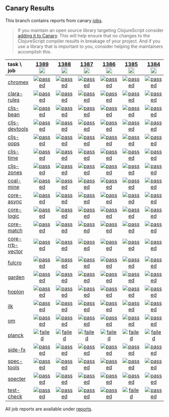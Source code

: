 ## Canary Results

This branch contains reports from canary [jobs](https://github.com/cljs-oss/canary/tree/jobs).

> If you maintain an open source library targeting ClojureScript consider [adding it to Canary](https://github.com/cljs-oss/canary/tree/master#how-to-participate). This will help ensure that no changes to the ClojureScript compiler results in breakage of your project. And if you use a library that is important to you, consider helping the maintainers accomplish this.

[//]: # (begin_overview_table)

| task \ job | <a href="reports/2020/04/29/job-001389-1.10.748-419cd4b2" title="job #1389&#xA;&#xA;job&#xA;&#xA;requested by BinaryAge Bot (@babot) on 2020-04-29T11:02:13Z">1389<br/><img width=20 height=20 src="https://avatars0.githubusercontent.com/u/1476765?v=4&s=60"></a> | <a href="reports/2020/04/28/job-001388-1.10.748-419cd4b2" title="job #1388&#xA;&#xA;job&#xA;&#xA;requested by BinaryAge Bot (@babot) on 2020-04-28T11:02:26Z">1388<br/><img width=20 height=20 src="https://avatars0.githubusercontent.com/u/1476765?v=4&s=60"></a> | <a href="reports/2020/04/27/job-001387-1.10.748-419cd4b2" title="job #1387&#xA;&#xA;job&#xA;&#xA;requested by BinaryAge Bot (@babot) on 2020-04-27T11:02:32Z">1387<br/><img width=20 height=20 src="https://avatars0.githubusercontent.com/u/1476765?v=4&s=60"></a> | <a href="reports/2020/04/26/job-001386-1.10.744-6a6e4e30" title="job #1386&#xA;&#xA;job&#xA;&#xA;requested by BinaryAge Bot (@babot) on 2020-04-26T11:02:15Z">1386<br/><img width=20 height=20 src="https://avatars0.githubusercontent.com/u/1476765?v=4&s=60"></a> | <a href="reports/2020/04/25/job-001385-1.10.741-799d62fe" title="job #1385&#xA;&#xA;job&#xA;&#xA;requested by BinaryAge Bot (@babot) on 2020-04-25T11:02:14Z">1385<br/><img width=20 height=20 src="https://avatars0.githubusercontent.com/u/1476765?v=4&s=60"></a> | <a href="reports/2020/04/24/job-001384-1.10.737-b7900736" title="job #1384&#xA;&#xA;job&#xA;&#xA;requested by BinaryAge Bot (@babot) on 2020-04-24T11:02:41Z">1384<br/><img width=20 height=20 src="https://avatars0.githubusercontent.com/u/1476765?v=4&s=60"></a> | <a href="reports/2020/04/23/job-001383-1.10.736-7ca05517" title="job #1383&#xA;&#xA;job&#xA;&#xA;requested by BinaryAge Bot (@babot) on 2020-04-23T11:02:32Z">1383<br/><img width=20 height=20 src="https://avatars0.githubusercontent.com/u/1476765?v=4&s=60"></a> | <a href="reports/2020/04/22/job-001382-1.10.735-c3cbd807" title="job #1382&#xA;&#xA;job&#xA;&#xA;requested by BinaryAge Bot (@babot) on 2020-04-22T11:02:31Z">1382<br/><img width=20 height=20 src="https://avatars0.githubusercontent.com/u/1476765?v=4&s=60"></a> | <a href="reports/2020/04/21/job-001381-1.10.732-a00c8f3f" title="job #1381&#xA;&#xA;job&#xA;&#xA;requested by BinaryAge Bot (@babot) on 2020-04-21T11:02:23Z">1381<br/><img width=20 height=20 src="https://avatars0.githubusercontent.com/u/1476765?v=4&s=60"></a> | <a href="reports/2020/04/20/job-001380-1.10.731-e6613142" title="job #1380&#xA;&#xA;job&#xA;&#xA;requested by BinaryAge Bot (@babot) on 2020-04-20T11:04:24Z">1380<br/><img width=20 height=20 src="https://avatars0.githubusercontent.com/u/1476765?v=4&s=60"></a> |
| :--- | :---: | :---: | :---: | :---: | :---: | :---: | :---: | :---: | :---: | :---: |
| [chromex](https://github.com/binaryage/chromex) | <a href="reports/2020/04/29/job-001389-1.10.748-419cd4b2#-chromex"><img title="passed" src="http://box.binaryage.com/s-passed.svg"><a> | <a href="reports/2020/04/28/job-001388-1.10.748-419cd4b2#-chromex"><img title="passed" src="http://box.binaryage.com/s-passed.svg"><a> | <a href="reports/2020/04/27/job-001387-1.10.748-419cd4b2#-chromex"><img title="passed" src="http://box.binaryage.com/s-passed.svg"><a> | <a href="reports/2020/04/26/job-001386-1.10.744-6a6e4e30#-chromex"><img title="passed" src="http://box.binaryage.com/s-passed.svg"><a> | <a href="reports/2020/04/25/job-001385-1.10.741-799d62fe#-chromex"><img title="passed" src="http://box.binaryage.com/s-passed.svg"><a> | <a href="reports/2020/04/24/job-001384-1.10.737-b7900736#-chromex"><img title="passed" src="http://box.binaryage.com/s-passed.svg"><a> | <a href="reports/2020/04/23/job-001383-1.10.736-7ca05517#-chromex"><img title="passed" src="http://box.binaryage.com/s-passed.svg"><a> | <a href="reports/2020/04/22/job-001382-1.10.735-c3cbd807#-chromex"><img title="passed" src="http://box.binaryage.com/s-passed.svg"><a> | <a href="reports/2020/04/21/job-001381-1.10.732-a00c8f3f#-chromex"><img title="passed" src="http://box.binaryage.com/s-passed.svg"><a> | <a href="reports/2020/04/20/job-001380-1.10.731-e6613142#-chromex"><img title="passed" src="http://box.binaryage.com/s-passed.svg"><a> |
| [clara-rules](https://github.com/cerner/clara-rules) | <a href="reports/2020/04/29/job-001389-1.10.748-419cd4b2#-clara-rules"><img title="passed" src="http://box.binaryage.com/s-passed.svg"><a> | <a href="reports/2020/04/28/job-001388-1.10.748-419cd4b2#-clara-rules"><img title="passed" src="http://box.binaryage.com/s-passed.svg"><a> | <a href="reports/2020/04/27/job-001387-1.10.748-419cd4b2#-clara-rules"><img title="passed" src="http://box.binaryage.com/s-passed.svg"><a> | <a href="reports/2020/04/26/job-001386-1.10.744-6a6e4e30#-clara-rules"><img title="passed" src="http://box.binaryage.com/s-passed.svg"><a> | <a href="reports/2020/04/25/job-001385-1.10.741-799d62fe#-clara-rules"><img title="passed" src="http://box.binaryage.com/s-passed.svg"><a> | <a href="reports/2020/04/24/job-001384-1.10.737-b7900736#-clara-rules"><img title="passed" src="http://box.binaryage.com/s-passed.svg"><a> | <a href="reports/2020/04/23/job-001383-1.10.736-7ca05517#-clara-rules"><img title="passed" src="http://box.binaryage.com/s-passed.svg"><a> | <a href="reports/2020/04/22/job-001382-1.10.735-c3cbd807#-clara-rules"><img title="passed" src="http://box.binaryage.com/s-passed.svg"><a> | <a href="reports/2020/04/21/job-001381-1.10.732-a00c8f3f#-clara-rules"><img title="passed" src="http://box.binaryage.com/s-passed.svg"><a> | <a href="reports/2020/04/20/job-001380-1.10.731-e6613142#-clara-rules"><img title="passed" src="http://box.binaryage.com/s-passed.svg"><a> |
| [cljs-bean](https://github.com/mfikes/cljs-bean) | <a href="reports/2020/04/29/job-001389-1.10.748-419cd4b2#-cljs-bean"><img title="passed" src="http://box.binaryage.com/s-passed.svg"><a> | <a href="reports/2020/04/28/job-001388-1.10.748-419cd4b2#-cljs-bean"><img title="passed" src="http://box.binaryage.com/s-passed.svg"><a> | <a href="reports/2020/04/27/job-001387-1.10.748-419cd4b2#-cljs-bean"><img title="passed" src="http://box.binaryage.com/s-passed.svg"><a> | <a href="reports/2020/04/26/job-001386-1.10.744-6a6e4e30#-cljs-bean"><img title="passed" src="http://box.binaryage.com/s-passed.svg"><a> | <a href="reports/2020/04/25/job-001385-1.10.741-799d62fe#-cljs-bean"><img title="passed" src="http://box.binaryage.com/s-passed.svg"><a> | <a href="reports/2020/04/24/job-001384-1.10.737-b7900736#-cljs-bean"><img title="passed" src="http://box.binaryage.com/s-passed.svg"><a> | <a href="reports/2020/04/23/job-001383-1.10.736-7ca05517#-cljs-bean"><img title="passed" src="http://box.binaryage.com/s-passed.svg"><a> | <a href="reports/2020/04/22/job-001382-1.10.735-c3cbd807#-cljs-bean"><img title="passed" src="http://box.binaryage.com/s-passed.svg"><a> | <a href="reports/2020/04/21/job-001381-1.10.732-a00c8f3f#-cljs-bean"><img title="passed" src="http://box.binaryage.com/s-passed.svg"><a> | <a href="reports/2020/04/20/job-001380-1.10.731-e6613142#-cljs-bean"><img title="passed" src="http://box.binaryage.com/s-passed.svg"><a> |
| [cljs-devtools](https://github.com/binaryage/cljs-devtools) | <a href="reports/2020/04/29/job-001389-1.10.748-419cd4b2#-cljs-devtools"><img title="passed" src="http://box.binaryage.com/s-passed.svg"><a> | <a href="reports/2020/04/28/job-001388-1.10.748-419cd4b2#-cljs-devtools"><img title="passed" src="http://box.binaryage.com/s-passed.svg"><a> | <a href="reports/2020/04/27/job-001387-1.10.748-419cd4b2#-cljs-devtools"><img title="passed" src="http://box.binaryage.com/s-passed.svg"><a> | <a href="reports/2020/04/26/job-001386-1.10.744-6a6e4e30#-cljs-devtools"><img title="passed" src="http://box.binaryage.com/s-passed.svg"><a> | <a href="reports/2020/04/25/job-001385-1.10.741-799d62fe#-cljs-devtools"><img title="passed" src="http://box.binaryage.com/s-passed.svg"><a> | <a href="reports/2020/04/24/job-001384-1.10.737-b7900736#-cljs-devtools"><img title="passed" src="http://box.binaryage.com/s-passed.svg"><a> | <a href="reports/2020/04/23/job-001383-1.10.736-7ca05517#-cljs-devtools"><img title="passed" src="http://box.binaryage.com/s-passed.svg"><a> | <a href="reports/2020/04/22/job-001382-1.10.735-c3cbd807#-cljs-devtools"><img title="passed" src="http://box.binaryage.com/s-passed.svg"><a> | <a href="reports/2020/04/21/job-001381-1.10.732-a00c8f3f#-cljs-devtools"><img title="passed" src="http://box.binaryage.com/s-passed.svg"><a> | <a href="reports/2020/04/20/job-001380-1.10.731-e6613142#-cljs-devtools"><img title="passed" src="http://box.binaryage.com/s-passed.svg"><a> |
| [cljs-oops](https://github.com/binaryage/cljs-oops) | <a href="reports/2020/04/29/job-001389-1.10.748-419cd4b2#-cljs-oops"><img title="passed" src="http://box.binaryage.com/s-passed.svg"><a> | <a href="reports/2020/04/28/job-001388-1.10.748-419cd4b2#-cljs-oops"><img title="passed" src="http://box.binaryage.com/s-passed.svg"><a> | <a href="reports/2020/04/27/job-001387-1.10.748-419cd4b2#-cljs-oops"><img title="passed" src="http://box.binaryage.com/s-passed.svg"><a> | <a href="reports/2020/04/26/job-001386-1.10.744-6a6e4e30#-cljs-oops"><img title="passed" src="http://box.binaryage.com/s-passed.svg"><a> | <a href="reports/2020/04/25/job-001385-1.10.741-799d62fe#-cljs-oops"><img title="passed" src="http://box.binaryage.com/s-passed.svg"><a> | <a href="reports/2020/04/24/job-001384-1.10.737-b7900736#-cljs-oops"><img title="passed" src="http://box.binaryage.com/s-passed.svg"><a> | <a href="reports/2020/04/23/job-001383-1.10.736-7ca05517#-cljs-oops"><img title="passed" src="http://box.binaryage.com/s-passed.svg"><a> | <a href="reports/2020/04/22/job-001382-1.10.735-c3cbd807#-cljs-oops"><img title="passed" src="http://box.binaryage.com/s-passed.svg"><a> | <a href="reports/2020/04/21/job-001381-1.10.732-a00c8f3f#-cljs-oops"><img title="passed" src="http://box.binaryage.com/s-passed.svg"><a> | <a href="reports/2020/04/20/job-001380-1.10.731-e6613142#-cljs-oops"><img title="passed" src="http://box.binaryage.com/s-passed.svg"><a> |
| [cljs-time](https://github.com/andrewmcveigh/cljs-time) | <a href="reports/2020/04/29/job-001389-1.10.748-419cd4b2#-cljs-time"><img title="passed" src="http://box.binaryage.com/s-passed.svg"><a> | <a href="reports/2020/04/28/job-001388-1.10.748-419cd4b2#-cljs-time"><img title="passed" src="http://box.binaryage.com/s-passed.svg"><a> | <a href="reports/2020/04/27/job-001387-1.10.748-419cd4b2#-cljs-time"><img title="passed" src="http://box.binaryage.com/s-passed.svg"><a> | <a href="reports/2020/04/26/job-001386-1.10.744-6a6e4e30#-cljs-time"><img title="passed" src="http://box.binaryage.com/s-passed.svg"><a> | <a href="reports/2020/04/25/job-001385-1.10.741-799d62fe#-cljs-time"><img title="passed" src="http://box.binaryage.com/s-passed.svg"><a> | <a href="reports/2020/04/24/job-001384-1.10.737-b7900736#-cljs-time"><img title="passed" src="http://box.binaryage.com/s-passed.svg"><a> | <a href="reports/2020/04/23/job-001383-1.10.736-7ca05517#-cljs-time"><img title="passed" src="http://box.binaryage.com/s-passed.svg"><a> | <a href="reports/2020/04/22/job-001382-1.10.735-c3cbd807#-cljs-time"><img title="passed" src="http://box.binaryage.com/s-passed.svg"><a> | <a href="reports/2020/04/21/job-001381-1.10.732-a00c8f3f#-cljs-time"><img title="passed" src="http://box.binaryage.com/s-passed.svg"><a> | <a href="reports/2020/04/20/job-001380-1.10.731-e6613142#-cljs-time"><img title="passed" src="http://box.binaryage.com/s-passed.svg"><a> |
| [cljs-zones](https://github.com/binaryage/cljs-zones) | <a href="reports/2020/04/29/job-001389-1.10.748-419cd4b2#-cljs-zones"><img title="passed" src="http://box.binaryage.com/s-passed.svg"><a> | <a href="reports/2020/04/28/job-001388-1.10.748-419cd4b2#-cljs-zones"><img title="passed" src="http://box.binaryage.com/s-passed.svg"><a> | <a href="reports/2020/04/27/job-001387-1.10.748-419cd4b2#-cljs-zones"><img title="passed" src="http://box.binaryage.com/s-passed.svg"><a> | <a href="reports/2020/04/26/job-001386-1.10.744-6a6e4e30#-cljs-zones"><img title="passed" src="http://box.binaryage.com/s-passed.svg"><a> | <a href="reports/2020/04/25/job-001385-1.10.741-799d62fe#-cljs-zones"><img title="passed" src="http://box.binaryage.com/s-passed.svg"><a> | <a href="reports/2020/04/24/job-001384-1.10.737-b7900736#-cljs-zones"><img title="passed" src="http://box.binaryage.com/s-passed.svg"><a> | <a href="reports/2020/04/23/job-001383-1.10.736-7ca05517#-cljs-zones"><img title="passed" src="http://box.binaryage.com/s-passed.svg"><a> | <a href="reports/2020/04/22/job-001382-1.10.735-c3cbd807#-cljs-zones"><img title="passed" src="http://box.binaryage.com/s-passed.svg"><a> | <a href="reports/2020/04/21/job-001381-1.10.732-a00c8f3f#-cljs-zones"><img title="passed" src="http://box.binaryage.com/s-passed.svg"><a> | <a href="reports/2020/04/20/job-001380-1.10.731-e6613142#-cljs-zones"><img title="passed" src="http://box.binaryage.com/s-passed.svg"><a> |
| [coal-mine](https://github.com/mfikes/coal-mine) | <a href="reports/2020/04/29/job-001389-1.10.748-419cd4b2#-coal-mine"><img title="passed" src="http://box.binaryage.com/s-passed.svg"><a> | <a href="reports/2020/04/28/job-001388-1.10.748-419cd4b2#-coal-mine"><img title="passed" src="http://box.binaryage.com/s-passed.svg"><a> | <a href="reports/2020/04/27/job-001387-1.10.748-419cd4b2#-coal-mine"><img title="passed" src="http://box.binaryage.com/s-passed.svg"><a> | <a href="reports/2020/04/26/job-001386-1.10.744-6a6e4e30#-coal-mine"><img title="passed" src="http://box.binaryage.com/s-passed.svg"><a> | <a href="reports/2020/04/25/job-001385-1.10.741-799d62fe#-coal-mine"><img title="passed" src="http://box.binaryage.com/s-passed.svg"><a> | <a href="reports/2020/04/24/job-001384-1.10.737-b7900736#-coal-mine"><img title="passed" src="http://box.binaryage.com/s-passed.svg"><a> | <a href="reports/2020/04/23/job-001383-1.10.736-7ca05517#-coal-mine"><img title="passed" src="http://box.binaryage.com/s-passed.svg"><a> | <a href="reports/2020/04/22/job-001382-1.10.735-c3cbd807#-coal-mine"><img title="passed" src="http://box.binaryage.com/s-passed.svg"><a> | <a href="reports/2020/04/21/job-001381-1.10.732-a00c8f3f#-coal-mine"><img title="passed" src="http://box.binaryage.com/s-passed.svg"><a> | <a href="reports/2020/04/20/job-001380-1.10.731-e6613142#-coal-mine"><img title="passed" src="http://box.binaryage.com/s-passed.svg"><a> |
| [core-async](https://github.com/clojure/core.async) | <a href="reports/2020/04/29/job-001389-1.10.748-419cd4b2#-core-async"><img title="passed" src="http://box.binaryage.com/s-passed.svg"><a> | <a href="reports/2020/04/28/job-001388-1.10.748-419cd4b2#-core-async"><img title="passed" src="http://box.binaryage.com/s-passed.svg"><a> | <a href="reports/2020/04/27/job-001387-1.10.748-419cd4b2#-core-async"><img title="passed" src="http://box.binaryage.com/s-passed.svg"><a> | <a href="reports/2020/04/26/job-001386-1.10.744-6a6e4e30#-core-async"><img title="passed" src="http://box.binaryage.com/s-passed.svg"><a> | <a href="reports/2020/04/25/job-001385-1.10.741-799d62fe#-core-async"><img title="passed" src="http://box.binaryage.com/s-passed.svg"><a> | <a href="reports/2020/04/24/job-001384-1.10.737-b7900736#-core-async"><img title="passed" src="http://box.binaryage.com/s-passed.svg"><a> | <a href="reports/2020/04/23/job-001383-1.10.736-7ca05517#-core-async"><img title="passed" src="http://box.binaryage.com/s-passed.svg"><a> | <a href="reports/2020/04/22/job-001382-1.10.735-c3cbd807#-core-async"><img title="passed" src="http://box.binaryage.com/s-passed.svg"><a> | <a href="reports/2020/04/21/job-001381-1.10.732-a00c8f3f#-core-async"><img title="passed" src="http://box.binaryage.com/s-passed.svg"><a> | <a href="reports/2020/04/20/job-001380-1.10.731-e6613142#-core-async"><img title="passed" src="http://box.binaryage.com/s-passed.svg"><a> |
| [core-logic](https://github.com/clojure/core.logic) | <a href="reports/2020/04/29/job-001389-1.10.748-419cd4b2#-core-logic"><img title="passed" src="http://box.binaryage.com/s-passed.svg"><a> | <a href="reports/2020/04/28/job-001388-1.10.748-419cd4b2#-core-logic"><img title="passed" src="http://box.binaryage.com/s-passed.svg"><a> | <a href="reports/2020/04/27/job-001387-1.10.748-419cd4b2#-core-logic"><img title="passed" src="http://box.binaryage.com/s-passed.svg"><a> | <a href="reports/2020/04/26/job-001386-1.10.744-6a6e4e30#-core-logic"><img title="passed" src="http://box.binaryage.com/s-passed.svg"><a> | <a href="reports/2020/04/25/job-001385-1.10.741-799d62fe#-core-logic"><img title="passed" src="http://box.binaryage.com/s-passed.svg"><a> | <a href="reports/2020/04/24/job-001384-1.10.737-b7900736#-core-logic"><img title="passed" src="http://box.binaryage.com/s-passed.svg"><a> | <a href="reports/2020/04/23/job-001383-1.10.736-7ca05517#-core-logic"><img title="passed" src="http://box.binaryage.com/s-passed.svg"><a> | <a href="reports/2020/04/22/job-001382-1.10.735-c3cbd807#-core-logic"><img title="passed" src="http://box.binaryage.com/s-passed.svg"><a> | <a href="reports/2020/04/21/job-001381-1.10.732-a00c8f3f#-core-logic"><img title="passed" src="http://box.binaryage.com/s-passed.svg"><a> | <a href="reports/2020/04/20/job-001380-1.10.731-e6613142#-core-logic"><img title="passed" src="http://box.binaryage.com/s-passed.svg"><a> |
| [core-match](https://github.com/clojure/core.match) | <a href="reports/2020/04/29/job-001389-1.10.748-419cd4b2#-core-match"><img title="passed" src="http://box.binaryage.com/s-passed.svg"><a> | <a href="reports/2020/04/28/job-001388-1.10.748-419cd4b2#-core-match"><img title="passed" src="http://box.binaryage.com/s-passed.svg"><a> | <a href="reports/2020/04/27/job-001387-1.10.748-419cd4b2#-core-match"><img title="passed" src="http://box.binaryage.com/s-passed.svg"><a> | <a href="reports/2020/04/26/job-001386-1.10.744-6a6e4e30#-core-match"><img title="passed" src="http://box.binaryage.com/s-passed.svg"><a> | <a href="reports/2020/04/25/job-001385-1.10.741-799d62fe#-core-match"><img title="passed" src="http://box.binaryage.com/s-passed.svg"><a> | <a href="reports/2020/04/24/job-001384-1.10.737-b7900736#-core-match"><img title="passed" src="http://box.binaryage.com/s-passed.svg"><a> | <a href="reports/2020/04/23/job-001383-1.10.736-7ca05517#-core-match"><img title="passed" src="http://box.binaryage.com/s-passed.svg"><a> | <a href="reports/2020/04/22/job-001382-1.10.735-c3cbd807#-core-match"><img title="passed" src="http://box.binaryage.com/s-passed.svg"><a> | <a href="reports/2020/04/21/job-001381-1.10.732-a00c8f3f#-core-match"><img title="passed" src="http://box.binaryage.com/s-passed.svg"><a> | <a href="reports/2020/04/20/job-001380-1.10.731-e6613142#-core-match"><img title="passed" src="http://box.binaryage.com/s-passed.svg"><a> |
| [core-rrb-vector](https://github.com/clojure/core.rrb-vector) | <a href="reports/2020/04/29/job-001389-1.10.748-419cd4b2#-core-rrb-vector"><img title="passed" src="http://box.binaryage.com/s-passed.svg"><a> | <a href="reports/2020/04/28/job-001388-1.10.748-419cd4b2#-core-rrb-vector"><img title="passed" src="http://box.binaryage.com/s-passed.svg"><a> | <a href="reports/2020/04/27/job-001387-1.10.748-419cd4b2#-core-rrb-vector"><img title="passed" src="http://box.binaryage.com/s-passed.svg"><a> | <a href="reports/2020/04/26/job-001386-1.10.744-6a6e4e30#-core-rrb-vector"><img title="passed" src="http://box.binaryage.com/s-passed.svg"><a> | <a href="reports/2020/04/25/job-001385-1.10.741-799d62fe#-core-rrb-vector"><img title="passed" src="http://box.binaryage.com/s-passed.svg"><a> | <a href="reports/2020/04/24/job-001384-1.10.737-b7900736#-core-rrb-vector"><img title="passed" src="http://box.binaryage.com/s-passed.svg"><a> | <a href="reports/2020/04/23/job-001383-1.10.736-7ca05517#-core-rrb-vector"><img title="passed" src="http://box.binaryage.com/s-passed.svg"><a> | <a href="reports/2020/04/22/job-001382-1.10.735-c3cbd807#-core-rrb-vector"><img title="passed" src="http://box.binaryage.com/s-passed.svg"><a> | <a href="reports/2020/04/21/job-001381-1.10.732-a00c8f3f#-core-rrb-vector"><img title="passed" src="http://box.binaryage.com/s-passed.svg"><a> | <a href="reports/2020/04/20/job-001380-1.10.731-e6613142#-core-rrb-vector"><img title="passed" src="http://box.binaryage.com/s-passed.svg"><a> |
| [fulcro](https://github.com/fulcrologic/fulcro) | <a href="reports/2020/04/29/job-001389-1.10.748-419cd4b2#-fulcro"><img title="passed" src="http://box.binaryage.com/s-passed.svg"><a> | <a href="reports/2020/04/28/job-001388-1.10.748-419cd4b2#-fulcro"><img title="passed" src="http://box.binaryage.com/s-passed.svg"><a> | <a href="reports/2020/04/27/job-001387-1.10.748-419cd4b2#-fulcro"><img title="passed" src="http://box.binaryage.com/s-passed.svg"><a> | <a href="reports/2020/04/26/job-001386-1.10.744-6a6e4e30#-fulcro"><img title="passed" src="http://box.binaryage.com/s-passed.svg"><a> | <a href="reports/2020/04/25/job-001385-1.10.741-799d62fe#-fulcro"><img title="passed" src="http://box.binaryage.com/s-passed.svg"><a> | <a href="reports/2020/04/24/job-001384-1.10.737-b7900736#-fulcro"><img title="passed" src="http://box.binaryage.com/s-passed.svg"><a> | <a href="reports/2020/04/23/job-001383-1.10.736-7ca05517#-fulcro"><img title="passed" src="http://box.binaryage.com/s-passed.svg"><a> | <a href="reports/2020/04/22/job-001382-1.10.735-c3cbd807#-fulcro"><img title="passed" src="http://box.binaryage.com/s-passed.svg"><a> | <a href="reports/2020/04/21/job-001381-1.10.732-a00c8f3f#-fulcro"><img title="passed" src="http://box.binaryage.com/s-passed.svg"><a> | <a href="reports/2020/04/20/job-001380-1.10.731-e6613142#-fulcro"><img title="passed" src="http://box.binaryage.com/s-passed.svg"><a> |
| [garden](https://github.com/noprompt/garden) | <a href="reports/2020/04/29/job-001389-1.10.748-419cd4b2#-garden"><img title="passed" src="http://box.binaryage.com/s-passed.svg"><a> | <a href="reports/2020/04/28/job-001388-1.10.748-419cd4b2#-garden"><img title="passed" src="http://box.binaryage.com/s-passed.svg"><a> | <a href="reports/2020/04/27/job-001387-1.10.748-419cd4b2#-garden"><img title="passed" src="http://box.binaryage.com/s-passed.svg"><a> | <a href="reports/2020/04/26/job-001386-1.10.744-6a6e4e30#-garden"><img title="passed" src="http://box.binaryage.com/s-passed.svg"><a> | <a href="reports/2020/04/25/job-001385-1.10.741-799d62fe#-garden"><img title="passed" src="http://box.binaryage.com/s-passed.svg"><a> | <a href="reports/2020/04/24/job-001384-1.10.737-b7900736#-garden"><img title="passed" src="http://box.binaryage.com/s-passed.svg"><a> | <a href="reports/2020/04/23/job-001383-1.10.736-7ca05517#-garden"><img title="passed" src="http://box.binaryage.com/s-passed.svg"><a> | <a href="reports/2020/04/22/job-001382-1.10.735-c3cbd807#-garden"><img title="passed" src="http://box.binaryage.com/s-passed.svg"><a> | <a href="reports/2020/04/21/job-001381-1.10.732-a00c8f3f#-garden"><img title="passed" src="http://box.binaryage.com/s-passed.svg"><a> | <a href="reports/2020/04/20/job-001380-1.10.731-e6613142#-garden"><img title="passed" src="http://box.binaryage.com/s-passed.svg"><a> |
| [hoplon](https://github.com/hoplon/hoplon) | <a href="reports/2020/04/29/job-001389-1.10.748-419cd4b2#-hoplon"><img title="passed" src="http://box.binaryage.com/s-passed.svg"><a> | <a href="reports/2020/04/28/job-001388-1.10.748-419cd4b2#-hoplon"><img title="passed" src="http://box.binaryage.com/s-passed.svg"><a> | <a href="reports/2020/04/27/job-001387-1.10.748-419cd4b2#-hoplon"><img title="passed" src="http://box.binaryage.com/s-passed.svg"><a> | <a href="reports/2020/04/26/job-001386-1.10.744-6a6e4e30#-hoplon"><img title="passed" src="http://box.binaryage.com/s-passed.svg"><a> | <a href="reports/2020/04/25/job-001385-1.10.741-799d62fe#-hoplon"><img title="passed" src="http://box.binaryage.com/s-passed.svg"><a> | <a href="reports/2020/04/24/job-001384-1.10.737-b7900736#-hoplon"><img title="passed" src="http://box.binaryage.com/s-passed.svg"><a> | <a href="reports/2020/04/23/job-001383-1.10.736-7ca05517#-hoplon"><img title="passed" src="http://box.binaryage.com/s-passed.svg"><a> | <a href="reports/2020/04/22/job-001382-1.10.735-c3cbd807#-hoplon"><img title="passed" src="http://box.binaryage.com/s-passed.svg"><a> | <a href="reports/2020/04/21/job-001381-1.10.732-a00c8f3f#-hoplon"><img title="passed" src="http://box.binaryage.com/s-passed.svg"><a> | <a href="reports/2020/04/20/job-001380-1.10.731-e6613142#-hoplon"><img title="passed" src="http://box.binaryage.com/s-passed.svg"><a> |
| [ilk](https://github.com/mfikes/ilk) | <a href="reports/2020/04/29/job-001389-1.10.748-419cd4b2#-ilk"><img title="passed" src="http://box.binaryage.com/s-passed.svg"><a> | <a href="reports/2020/04/28/job-001388-1.10.748-419cd4b2#-ilk"><img title="passed" src="http://box.binaryage.com/s-passed.svg"><a> | <a href="reports/2020/04/27/job-001387-1.10.748-419cd4b2#-ilk"><img title="passed" src="http://box.binaryage.com/s-passed.svg"><a> | <a href="reports/2020/04/26/job-001386-1.10.744-6a6e4e30#-ilk"><img title="passed" src="http://box.binaryage.com/s-passed.svg"><a> | <a href="reports/2020/04/25/job-001385-1.10.741-799d62fe#-ilk"><img title="passed" src="http://box.binaryage.com/s-passed.svg"><a> | <a href="reports/2020/04/24/job-001384-1.10.737-b7900736#-ilk"><img title="passed" src="http://box.binaryage.com/s-passed.svg"><a> | <a href="reports/2020/04/23/job-001383-1.10.736-7ca05517#-ilk"><img title="passed" src="http://box.binaryage.com/s-passed.svg"><a> | <a href="reports/2020/04/22/job-001382-1.10.735-c3cbd807#-ilk"><img title="passed" src="http://box.binaryage.com/s-passed.svg"><a> | <a href="reports/2020/04/21/job-001381-1.10.732-a00c8f3f#-ilk"><img title="passed" src="http://box.binaryage.com/s-passed.svg"><a> | <a href="reports/2020/04/20/job-001380-1.10.731-e6613142#-ilk"><img title="passed" src="http://box.binaryage.com/s-passed.svg"><a> |
| [om](https://github.com/omcljs/om) | <a href="reports/2020/04/29/job-001389-1.10.748-419cd4b2#-om"><img title="passed" src="http://box.binaryage.com/s-passed.svg"><a> | <a href="reports/2020/04/28/job-001388-1.10.748-419cd4b2#-om"><img title="passed" src="http://box.binaryage.com/s-passed.svg"><a> | <a href="reports/2020/04/27/job-001387-1.10.748-419cd4b2#-om"><img title="passed" src="http://box.binaryage.com/s-passed.svg"><a> | <a href="reports/2020/04/26/job-001386-1.10.744-6a6e4e30#-om"><img title="passed" src="http://box.binaryage.com/s-passed.svg"><a> | <a href="reports/2020/04/25/job-001385-1.10.741-799d62fe#-om"><img title="passed" src="http://box.binaryage.com/s-passed.svg"><a> | <a href="reports/2020/04/24/job-001384-1.10.737-b7900736#-om"><img title="passed" src="http://box.binaryage.com/s-passed.svg"><a> | <a href="reports/2020/04/23/job-001383-1.10.736-7ca05517#-om"><img title="passed" src="http://box.binaryage.com/s-passed.svg"><a> | <a href="reports/2020/04/22/job-001382-1.10.735-c3cbd807#-om"><img title="passed" src="http://box.binaryage.com/s-passed.svg"><a> | <a href="reports/2020/04/21/job-001381-1.10.732-a00c8f3f#-om"><img title="passed" src="http://box.binaryage.com/s-passed.svg"><a> | <a href="reports/2020/04/20/job-001380-1.10.731-e6613142#-om"><img title="passed" src="http://box.binaryage.com/s-passed.svg"><a> |
| [planck](https://github.com/planck-repl/planck) | <a href="reports/2020/04/29/job-001389-1.10.748-419cd4b2#-planck"><img title="failed" src="http://box.binaryage.com/s-failed.svg"><a> | <a href="reports/2020/04/28/job-001388-1.10.748-419cd4b2#-planck"><img title="failed" src="http://box.binaryage.com/s-failed.svg"><a> | <a href="reports/2020/04/27/job-001387-1.10.748-419cd4b2#-planck"><img title="failed" src="http://box.binaryage.com/s-failed.svg"><a> | <a href="reports/2020/04/26/job-001386-1.10.744-6a6e4e30#-planck"><img title="failed" src="http://box.binaryage.com/s-failed.svg"><a> | <a href="reports/2020/04/25/job-001385-1.10.741-799d62fe#-planck"><img title="failed" src="http://box.binaryage.com/s-failed.svg"><a> | <a href="reports/2020/04/24/job-001384-1.10.737-b7900736#-planck"><img title="failed" src="http://box.binaryage.com/s-failed.svg"><a> | <a href="reports/2020/04/23/job-001383-1.10.736-7ca05517#-planck"><img title="failed" src="http://box.binaryage.com/s-failed.svg"><a> | <a href="reports/2020/04/22/job-001382-1.10.735-c3cbd807#-planck"><img title="failed" src="http://box.binaryage.com/s-failed.svg"><a> | <a href="reports/2020/04/21/job-001381-1.10.732-a00c8f3f#-planck"><img title="failed" src="http://box.binaryage.com/s-failed.svg"><a> | <a href="reports/2020/04/20/job-001380-1.10.731-e6613142#-planck"><img title="failed" src="http://box.binaryage.com/s-failed.svg"><a> |
| [side-fx](https://github.com/cljsrn/side-fx) | <a href="reports/2020/04/29/job-001389-1.10.748-419cd4b2#-side-fx"><img title="passed" src="http://box.binaryage.com/s-passed.svg"><a> | <a href="reports/2020/04/28/job-001388-1.10.748-419cd4b2#-side-fx"><img title="passed" src="http://box.binaryage.com/s-passed.svg"><a> | <a href="reports/2020/04/27/job-001387-1.10.748-419cd4b2#-side-fx"><img title="passed" src="http://box.binaryage.com/s-passed.svg"><a> | <a href="reports/2020/04/26/job-001386-1.10.744-6a6e4e30#-side-fx"><img title="passed" src="http://box.binaryage.com/s-passed.svg"><a> | <a href="reports/2020/04/25/job-001385-1.10.741-799d62fe#-side-fx"><img title="passed" src="http://box.binaryage.com/s-passed.svg"><a> | <a href="reports/2020/04/24/job-001384-1.10.737-b7900736#-side-fx"><img title="passed" src="http://box.binaryage.com/s-passed.svg"><a> | <a href="reports/2020/04/23/job-001383-1.10.736-7ca05517#-side-fx"><img title="passed" src="http://box.binaryage.com/s-passed.svg"><a> | <a href="reports/2020/04/22/job-001382-1.10.735-c3cbd807#-side-fx"><img title="passed" src="http://box.binaryage.com/s-passed.svg"><a> | <a href="reports/2020/04/21/job-001381-1.10.732-a00c8f3f#-side-fx"><img title="passed" src="http://box.binaryage.com/s-passed.svg"><a> | <a href="reports/2020/04/20/job-001380-1.10.731-e6613142#-side-fx"><img title="passed" src="http://box.binaryage.com/s-passed.svg"><a> |
| [spec-tools](https://github.com/metosin/spec-tools) | <a href="reports/2020/04/29/job-001389-1.10.748-419cd4b2#-spec-tools"><img title="passed" src="http://box.binaryage.com/s-passed.svg"><a> | <a href="reports/2020/04/28/job-001388-1.10.748-419cd4b2#-spec-tools"><img title="passed" src="http://box.binaryage.com/s-passed.svg"><a> | <a href="reports/2020/04/27/job-001387-1.10.748-419cd4b2#-spec-tools"><img title="passed" src="http://box.binaryage.com/s-passed.svg"><a> | <a href="reports/2020/04/26/job-001386-1.10.744-6a6e4e30#-spec-tools"><img title="passed" src="http://box.binaryage.com/s-passed.svg"><a> | <a href="reports/2020/04/25/job-001385-1.10.741-799d62fe#-spec-tools"><img title="passed" src="http://box.binaryage.com/s-passed.svg"><a> | <a href="reports/2020/04/24/job-001384-1.10.737-b7900736#-spec-tools"><img title="passed" src="http://box.binaryage.com/s-passed.svg"><a> | <a href="reports/2020/04/23/job-001383-1.10.736-7ca05517#-spec-tools"><img title="passed" src="http://box.binaryage.com/s-passed.svg"><a> | <a href="reports/2020/04/22/job-001382-1.10.735-c3cbd807#-spec-tools"><img title="passed" src="http://box.binaryage.com/s-passed.svg"><a> | <a href="reports/2020/04/21/job-001381-1.10.732-a00c8f3f#-spec-tools"><img title="passed" src="http://box.binaryage.com/s-passed.svg"><a> | <a href="reports/2020/04/20/job-001380-1.10.731-e6613142#-spec-tools"><img title="passed" src="http://box.binaryage.com/s-passed.svg"><a> |
| [specter](https://github.com/nathanmarz/specter) | <a href="reports/2020/04/29/job-001389-1.10.748-419cd4b2#-specter"><img title="passed" src="http://box.binaryage.com/s-passed.svg"><a> | <a href="reports/2020/04/28/job-001388-1.10.748-419cd4b2#-specter"><img title="passed" src="http://box.binaryage.com/s-passed.svg"><a> | <a href="reports/2020/04/27/job-001387-1.10.748-419cd4b2#-specter"><img title="passed" src="http://box.binaryage.com/s-passed.svg"><a> | <a href="reports/2020/04/26/job-001386-1.10.744-6a6e4e30#-specter"><img title="passed" src="http://box.binaryage.com/s-passed.svg"><a> | <a href="reports/2020/04/25/job-001385-1.10.741-799d62fe#-specter"><img title="passed" src="http://box.binaryage.com/s-passed.svg"><a> | <a href="reports/2020/04/24/job-001384-1.10.737-b7900736#-specter"><img title="passed" src="http://box.binaryage.com/s-passed.svg"><a> | <a href="reports/2020/04/23/job-001383-1.10.736-7ca05517#-specter"><img title="passed" src="http://box.binaryage.com/s-passed.svg"><a> | <a href="reports/2020/04/22/job-001382-1.10.735-c3cbd807#-specter"><img title="passed" src="http://box.binaryage.com/s-passed.svg"><a> | <a href="reports/2020/04/21/job-001381-1.10.732-a00c8f3f#-specter"><img title="passed" src="http://box.binaryage.com/s-passed.svg"><a> | <a href="reports/2020/04/20/job-001380-1.10.731-e6613142#-specter"><img title="passed" src="http://box.binaryage.com/s-passed.svg"><a> |
| [test-check](https://github.com/clojure/test.check) | <a href="reports/2020/04/29/job-001389-1.10.748-419cd4b2#-test-check"><img title="passed" src="http://box.binaryage.com/s-passed.svg"><a> | <a href="reports/2020/04/28/job-001388-1.10.748-419cd4b2#-test-check"><img title="passed" src="http://box.binaryage.com/s-passed.svg"><a> | <a href="reports/2020/04/27/job-001387-1.10.748-419cd4b2#-test-check"><img title="passed" src="http://box.binaryage.com/s-passed.svg"><a> | <a href="reports/2020/04/26/job-001386-1.10.744-6a6e4e30#-test-check"><img title="passed" src="http://box.binaryage.com/s-passed.svg"><a> | <a href="reports/2020/04/25/job-001385-1.10.741-799d62fe#-test-check"><img title="failed" src="http://box.binaryage.com/s-failed.svg"><a> | <a href="reports/2020/04/24/job-001384-1.10.737-b7900736#-test-check"><img title="passed" src="http://box.binaryage.com/s-passed.svg"><a> | <a href="reports/2020/04/23/job-001383-1.10.736-7ca05517#-test-check"><img title="passed" src="http://box.binaryage.com/s-passed.svg"><a> | <a href="reports/2020/04/22/job-001382-1.10.735-c3cbd807#-test-check"><img title="passed" src="http://box.binaryage.com/s-passed.svg"><a> | <a href="reports/2020/04/21/job-001381-1.10.732-a00c8f3f#-test-check"><img title="passed" src="http://box.binaryage.com/s-passed.svg"><a> | <a href="reports/2020/04/20/job-001380-1.10.731-e6613142#-test-check"><img title="passed" src="http://box.binaryage.com/s-passed.svg"><a> |

[//]: # (end_overview_table)

All job reports are available under [reports](reports).
